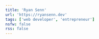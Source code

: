 ```yaml
---
title: 'Ryan Senn'
url: 'https://ryansenn.dev'
tags: ['web developer', 'entrepreneur']
nsfw: false
rss: false
---
```

